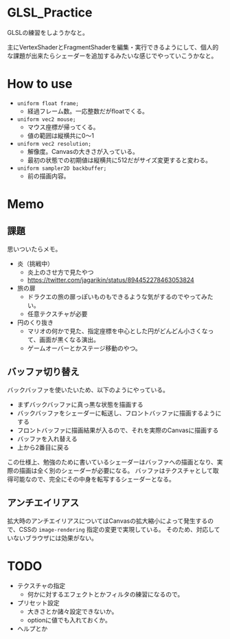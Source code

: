 # GLSL_Practice

GLSLの練習をしようかなと。

主にVertexShaderとFragmentShaderを編集・実行できるようにして、個人的な課題が出来たらシェーダーを追加するみたいな感じでやっていこうかなと。

# How to use

* `uniform float frame;`
    * 経過フレーム数。一応整数だがfloatでくる。
* `uniform vec2 mouse;`
    * マウス座標が帰ってくる。
    * 値の範囲は縦横共に0～1
* `uniform vec2 resolution;`
    * 解像度。Canvasの大きさが入っている。
    * 最初の状態での初期値は縦横共に512だがサイズ変更すると変わる。
* `uniform sampler2D backbuffer;`
    * 前の描画内容。

# Memo

## 課題

思いついたらメモ。

* 炎（挑戦中）
    * 炎上のさせ方で見たやつ
    * https://twitter.com/jagarikin/status/894452278463053824
* 旅の扉
    * ドラクエの旅の扉っぽいものもできるような気がするのでやってみたい。
    * 任意テクスチャが必要
* 円のくり抜き
    * マリオの何かで見た、指定座標を中心とした円がどんどん小さくなって、画面が黒くなる演出。
    * ゲームオーバーとかステージ移動のやつ。

## バッファ切り替え

バックバッファを使いたいため、以下のようにやっている。

* まずバックバッファに真っ黒な状態を描画する
* バックバッファをシェーダーに転送し、フロントバッファに描画するようにする
* フロントバッファに描画結果が入るので、それを実際のCanvasに描画する
* バッファを入れ替える
* 上から2番目に戻る

この仕様上、勉強のために書いているシェーダーはバッファへの描画となり、実際の描画は全く別のシェーダーが必要になる。
バッファはテクスチャとして取得可能なので、完全にその中身を転写するシェーダーとなる。

## アンチエイリアス

拡大時のアンチエイリアスについてはCanvasの拡大縮小によって発生するので、CSSの `image-rendering` 指定の変更で実現している。
そのため、対応していないブラウザには効果がない。

# TODO

* テクスチャの指定
    * 何かに対するエフェクトとかフィルタの練習になるので。
* プリセット設定
    * 大きさとか諸々設定できないか。
    * optionに値でも入れておくか。
* ヘルプとか
